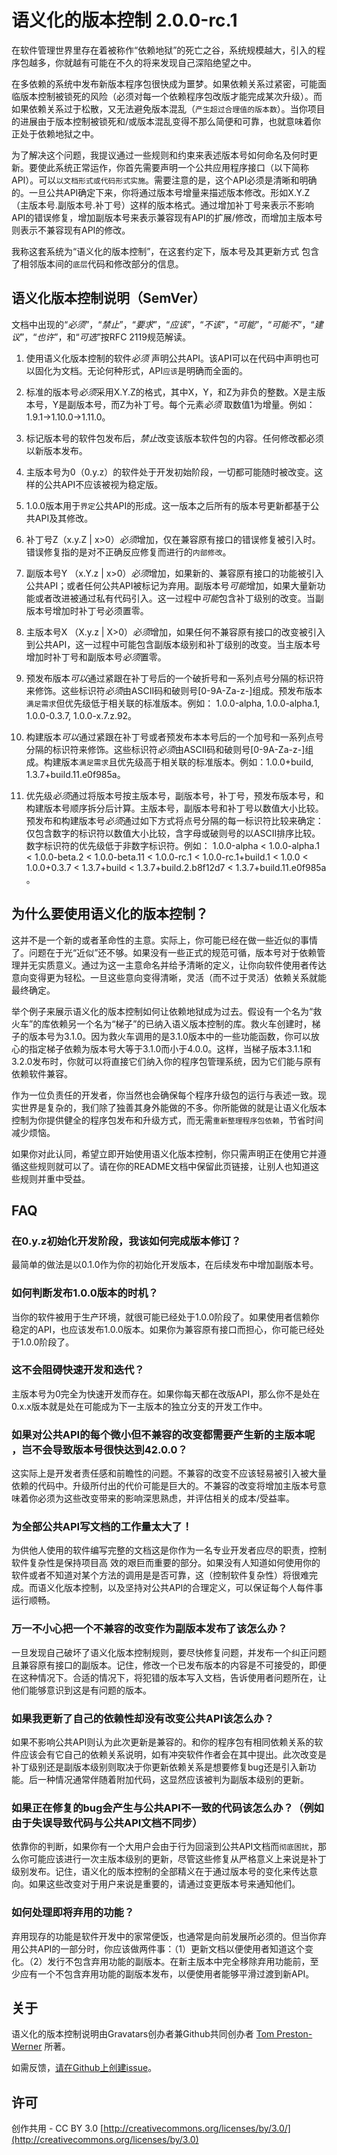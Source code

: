 语义化的版本控制 2.0.0-rc.1
==============================

在软件管理世界里存在着被称作“依赖地狱”的死亡之谷，系统规模越大，引入的程序包越多，你就越有可能在不久的将来发现自己深陷绝望之中。

在多依赖的系统中发布新版本程序包很快成为噩梦。如果依赖关系过紧密，可能面临版本控制被锁死的风险（必须对每一个依赖程序包改版才能完成某次升级）。而如果依赖关系过于松散，又无法避免版本混乱（`产生超过合理值的版本数`）。当你项目的进展由于版本控制被锁死和/或版本混乱变得不那么简便和可靠，也就意味着你正处于依赖地狱之中。

为了解决这个问题，我提议通过一些规则和约束来表述版本号如何命名及何时更新。要使此系统正常运作，你首先需要声明一个公共应用程序接口（以下简称API）。可以`以文档形式或代码形式实施`。需要注意的是，这个API必须是清晰和明确的。一旦公共API确定下来，你将通过版本号增量来描述版本修改。形如X.Y.Z（主版本号.副版本号.补丁号）这样的版本格式。通过增加补丁号来表示不影响API的错误修复，增加副版本号来表示兼容现有API的扩展/修改，而增加主版本号则表示不兼容现有API的修改。

我称这套系统为“语义化的版本控制”，在这套约定下，版本号及其更新方式 包含了相邻版本间的`底层`代码和修改部分的信息。


语义化版本控制说明（SemVer）
------------------------------------------

文档中出现的“*必须*”，“*禁止*”，“*要求*”，“*应该*”，“*不该*”，“*可能*”，“*可能不*”，“*建议*”，“*也许*”，和“*可选*”按RFC 2119规范解读。

1. 使用语义化版本控制的软件*必须* 声明公共API。该API可以在代码中声明也可以固化为文档。无论何种形式，API`应该`是明确而全面的。

1. 标准的版本号*必须*采用X.Y.Z的格式，其中X，Y，和Z为非负的整数。X是主版本号，Y是副版本号，而Z为补丁号。每个元素*必须*
取数值1为增量。例如：1.9.1->1.10.0->1.11.0。

1. 标记版本号的软件包发布后，*禁止*改变该版本软件包的内容。任何修改都必须以新版本发布。

1. 主版本号为0（0.y.z）的软件处于开发初始阶段，一切都可能随时被改变。这样的公共API不应该被视为稳定版。

1. 1.0.0版本用于`界定`公共API的形成。这一版本之后所有的版本号更新都基于公共API及其修改。

1. 补丁号Z（x.y.Z | x>0）*必须*增加，仅在兼容原有接口的错误修复被引入时。错误修复指的是对不正确反应修复而进行的`内部修改`。

1. 副版本号Y （x.Y.z | x>0）*必须*增加，如果新的、兼容原有接口的功能被引入公共API；或者任何公共API被标记为弃用。副版本号*可能*增加，如果大量新功能或者改进被通过私有代码引入。这一过程中*可能*包含补丁级别的改变。当副版本号增加时补丁号必须置零。

1. 主版本号X （X.y.z | X>0）*必须*增加，如果任何不兼容原有接口的改变被引入到公共API，这一过程中可能包含副版本级别和补丁级别的改变。当主版本号增加时补丁号和副版本号*必须*置零。

1. 预发布版本*可以*通过紧跟在补丁号后的一个破折号和一系列点号分隔的标识符来修饰。这些标识符*必须*由ASCII码和破则号[0-9A-Za-z-]组成。预发布版本`满足需求`但优先级低于相关联的标准版本。例如： 1.0.0-alpha, 1.0.0-alpha.1, 1.0.0-0.3.7, 1.0.0-x.7.z.92。

1. 构建版本*可以*通过紧跟在补丁号或者预发布本本号后的一个加号和一系列点号分隔的标识符来修饰。这些标识符*必须*由ASCII码和破则号[0-9A-Za-z-]组成。构建版本`满足需求`且优先级高于相关联的标准版本。例如：1.0.0+build, 1.3.7+build.11.e0f985a。

1. 优先级*必须*通过将版本号按主版本号，副版本号，补丁号，预发布版本号，和构建版本号顺序拆分后计算。主版本号，副版本号和补丁号以数值大小比较。预发布和构建版本号*必须*通过如下方式将点号分隔的每一标识符比较来确定：仅包含数字的标识符以数值大小比较，含字母或破则号的以ASCII排序比较。数字标识符的优先级低于非数字标识符。例如： 1.0.0-alpha < 1.0.0-alpha.1 < 1.0.0-beta.2 < 1.0.0-beta.11 < 1.0.0-rc.1 < 1.0.0-rc.1+build.1 < 1.0.0 < 1.0.0+0.3.7 < 1.3.7+build < 1.3.7+build.2.b8f12d7 < 1.3.7+build.11.e0f985a 。

为什么要使用语义化的版本控制？
----------------------------

这并不是一个新的或者革命性的主意。实际上，你可能已经在做一些近似的事情了。问题在于光“近似”还不够。如果没有一些正式的规范可循，版本号对于依赖管理并无实质意义。通过为这一主意命名并给予清晰的定义，让你向软件使用者传达意向变得更为轻松。一旦这些意向变得清晰，灵活（而不过于灵活）依赖关系就能最终确定。

举个例子来展示语义化的版本控制如何让依赖地狱成为过去。假设有一个名为“救火车”的库依赖另一个名为“梯子”的已纳入语义版本控制的库。救火车创建时，梯子的版本号为3.1.0。因为救火车调用的是3.1.0版本中的一些功能函数，你可以放心的指定梯子依赖为版本号大等于3.1.0而小于4.0.0。这样，当梯子版本3.1.1和3.2.0发布时，你就可以将直接它们纳入你的程序包管理系统，因为它们能与原有依赖软件兼容。

作为一位负责任的开发者，你当然也会确保每个程序升级包的运行与表述一致。现实世界是复杂的，我们除了独善其身外能做的不多。你所能做的就是让语义化版本控制为你提供健全的程序包发布和升级方式，而无需`重新整理程序包依赖`，节省时间减少烦恼。

如果你对此认同，希望立即开始使用语义化版本控制，你只需声明正在使用它并遵循这些规则就可以了。请在你的README文档中保留此页链接，让别人也知道这些规则并重中受益。


FAQ
---

### 在0.y.z初始化开发阶段，我该如何完成版本修订？

最简单的做法是以0.1.0作为你的初始化开发版本，在后续发布中增加副版本号。

### 如何判断发布1.0.0版本的时机？

当你的软件被用于生产环境，就很可能已经处于1.0.0阶段了。如果使用者信赖你稳定的API，也应该发布1.0.0版本。如果你为兼容原有接口而担心，你可能已经处于1.0.0阶段了。

### 这不会阻碍快速开发和迭代？

主版本号为0完全为快速开发而存在。如果你每天都在改版API，那么你不是处在0.x.x版本就是处在可能成为下一主版本的独立分支的开发工作中。

### 如果对公共API的每个微小但不兼容的改变都需要产生新的主版本呢 ，岂不会导致版本号很快达到42.0.0？

这实际上是开发者责任感和前瞻性的问题。不兼容的改变不应该轻易被引入被大量依赖的代码中。升级所付出的代价可能是巨大的。不兼容的改变将增加主版本号意味着你必须为这些改变带来的影响深思熟虑，并评估相关的成本/受益率。

### 为全部公共API写文档的工作量太大了！

为供他人使用的软件编写完整的文档这是你作为一名专业开发者应尽的职责，控制软件复杂性是保持项目高 效的艰巨而重要的部分。如果没有人知道如何使用你的软件或者不知道对某个方法的调用是是否可靠，这（控制软件复杂性）将很难完成。而语义化版本控制，以及坚持对公共API的合理定义，可以保证每个人每件事运行顺畅。

### 万一不小心把一个不兼容的改变作为副版本发布了该怎么办？

一旦发现自己破坏了语义化版本控制规则，要尽快修复问题，并发布一个纠正问题且兼容原有接口的副版本。记住，修改一个已发布版本的内容是不可接受的，即便在这种情况下。合适的情况下，将犯错的版本写入文档，告诉使用者问题所在，让他们能够意识到这是有问题的版本。

### 如果我更新了自己的依赖性却没有改变公共API该怎么办？

如果不影响公共API则认为此次更新是兼容的。和你的程序包有相同依赖关系的软件应该会有它自己的依赖关系说明，如有冲突软件作者会在其中提出。此次改变是补丁级别还是副版本级别则取决于你更新依赖关系是想要修复bug还是引入新功能。后一种情况通常伴随着附加代码，这显然应该被判为副版本级别的更新。

### 如果正在修复的bug会产生与公共API不一致的代码该怎么办？（例如由于失误导致代码与公共API文档不同步）

依靠你的判断，如果你有一个大用户会由于行为回滚到公共API文档而`彻底困扰`，那么你可能应该进行一次主版本级别的更新，尽管这些修复从严格意义上来说是补丁级别发布。记住，语义化的版本控制的全部精义在于通过版本号的变化来传达意向。如果这些改变对于用户来说是重要的，请通过变更版本号来通知他们。

### 如何处理即将弃用的功能？

弃用现存的功能是软件开发中的家常便饭，也通常是向前发展所必须的。但当你弃用公共API的一部分时，你应该做两件事：（1）更新文档以便使用者知道这个变化。（2）发行不包含弃用功能的副版本。在新主版本中完全移除弃用功能前，至少应有一个不包含弃用功能的副版本发布，以便使用者能够平滑过渡到新API。


关于
-----

语义化的版本控制说明由Gravatars创办者兼Github共同创办者 [Tom Preston-Werner](http://tom.preston-werner.com) 所著。

如需反馈，[请在Github上创建issue](https://github.com/mojombo/semver/issues)。


许可
-------

创作共用 - CC BY 3.0
[http://creativecommons.org/licenses/by/3.0/](http://creativecommons.org/licenses/by/3.0)

